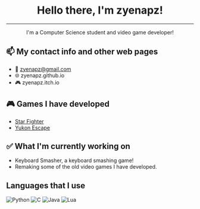 <h1 align="center">
  Hello there, I'm zyenapz!
</h1>
<hr>
<p align="center">
  I'm a Computer Science student and video game developer!
</p>

## 📫 My contact info and other web pages
- 📧 zyenapz@gmail.com
- 🌐 zyenapz.github.io
- 🎮 zyenapz.itch.io

## 🎮 Games I have developed
- <a href="https://github.com/zyenapz/Star-Fighter">Star Fighter</a>
- <a href="https://github.com/zyenapz/Yukon-Escape">Yukon Escape</a>

## ✅ What I'm currently working on
- Keyboard Smasher, a keyboard smashing game!
- Remaking some of the old video games I have developed.

## Languages that I use
<p>
  <img alt="Python" src="https://img.shields.io/badge/-Python-yellow?style=for-the-badge&logo=python" />
  <img alt="C" src="https://img.shields.io/badge/-C-yellow?style=for-the-badge&logo=c" />
  <img alt="Java" src="https://img.shields.io/badge/-Java-red?style=for-the-badge&logo=java" />
  <img alt="Lua" src="https://img.shields.io/badge/-Lua-green?style=for-the-badge&logo=lua" />
</p>
<!--
**zyenapz/zyenapz** is a ✨ _special_ ✨ repository because its `README.md` (this file) appears on your GitHub profile.

Here are some ideas to get you started:

- 🔭 I’m currently working on ...
- 🌱 I’m currently learning ...
- 👯 I’m looking to collaborate on ...
- 🤔 I’m looking for help with ...
- 💬 Ask me about ...
- 📫 How to reach me: ...
- 😄 Pronouns: ...
- ⚡ Fun fact: ...
-->
